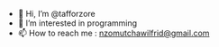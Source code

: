 - 👋 Hi, I’m @tafforzore
- 👀 I’m interested in programming 
- 📫 How to reach me :  nzomutchawilfrid@gmail.com
     
<!---       
Tafforzore/Taforzore is a ✨ english 
 
I am a freelance backend developer with other frontend knowledge. 
currently I am specializing in the frontend by seeking to become a fullstack developer.   
 I really like programming and I spend most of my time programming.    
For any project  or information  contact me at nzomutchawilfrid@gmail.com         
--->   
 
